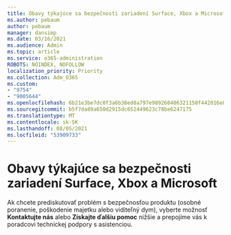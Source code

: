 ```yaml
---
title: Obavy týkajúce sa bezpečnosti zariadení Surface, Xbox a Microsoft
ms.author: pebaum
author: pebaum
manager: dansimp
ms.date: 03/16/2021
ms.audience: Admin
ms.topic: article
ms.service: o365-administration
ROBOTS: NOINDEX, NOFOLLOW
localization_priority: Priority
ms.collection: Adm_O365
ms.custom:
- "9754"
- "9005644"
ms.openlocfilehash: 6b21e3be7dc0f3a6b38ed8a797e989260406321150f442016e885f6728ea63b7
ms.sourcegitcommit: b5f7da89a650d2915dc652449623c78be6247175
ms.translationtype: MT
ms.contentlocale: sk-SK
ms.lasthandoff: 08/05/2021
ms.locfileid: "53909733"
---
```

# <a name="surface-xbox-and-microsoft-devices-safety-concerns"></a>Obavy týkajúce sa bezpečnosti zariadení Surface, Xbox a Microsoft

Ak chcete prediskutovať problém s bezpečnosťou produktu (osobné poranenie, poškodenie majetku alebo viditeľný dym), vyberte možnosť **Kontaktujte nás** alebo **Získajte ďalšiu pomoc** nižšie a prepojíme vás k poradcovi technickej podpory s asistenciou.